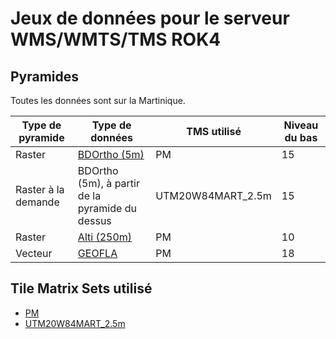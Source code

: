 # Jeux de données pour le serveur WMS/WMTS/TMS ROK4

## Pyramides

Toutes les données sont sur la Martinique.

| Type de pyramide    | Type de données                                 | TMS utilisé       | Niveau du bas |
| ------------------- | ----------------------------------------------- | ----------------- | ------------- |
| Raster              | [BDOrtho (5m)](http://pro.ign.fr/bdortho-5m)    | PM                | 15            |
| Raster à la demande | BDOrtho (5m), à partir de la pyramide du dessus | UTM20W84MART_2.5m | 15            |
| Raster              | [Alti (250m)](http://pro.ign.fr/bdalti)         | PM                | 10            |
| Vecteur             | [GEOFLA](http://pro.ign.fr/adminexpress)        | PM                | 18            |

## Tile Matrix Sets utilisé

* [PM](./PM.tms)
* [UTM20W84MART_2.5m](./UTM20W84MART_2.5m.tms)
